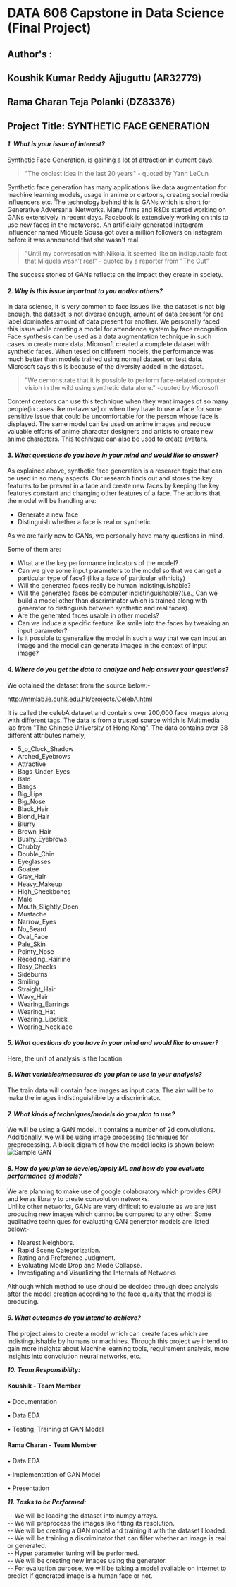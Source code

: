 # DATA 606 Capstone in Data Science (Final Project)

## Author's : 
## Koushik Kumar Reddy Ajjuguttu (AR32779)
## Rama Charan Teja Polanki (DZ83376)

## Project Title:  SYNTHETIC FACE GENERATION

#### _1. What is your issue of interest?_

Synthetic Face Generation, is gaining a lot of attraction in current days.
> "The coolest idea in the last 20 years" - quoted by Yann LeCun

 Synthetic face generation has many applications like data augmentation for machine learning models, usage in anime or cartoons, creating social media influencers etc. The technology behind this is GANs which is short for Generative Adversarial Networks.
Many firms and R&Ds started working on GANs extensively in recent days. Facebook is extensively working on this to use new faces in the metaverse. An artificially generated Instagram influencer named Miquela Sousa got over a million followers on Instagram before it was announced that she wasn't real.

 >"Until my conversation with Nikola, it seemed like an indisputable fact that Miquela wasn’t real" - quoted by a reporter from "The Cut"
 
 The success stories of GANs reflects on the impact they create in society.
 
#### _2. Why is this issue important to you and/or others?_

 In data science, it is very common to face issues like, the dataset is not big enough, the dataset is not diverse enough, amount of data present for one label dominates amount of data present for another. We personally faced this issue while creating a model for attendence system by face recognition. Face synthesis can be used as a data augmentation technique in such cases to create more data. Microsoft created a complete dataset with synthetic faces. When tesed on different models, the performance was much better than models trained using normal dataset on test data. Microsoft says this is because of the diversity added in the dataset.

 >"We demonstrate that it is possible to perform face-related computer vision in the wild using synthetic data alone." -quoted by Microsoft

 Content creators can use this technique when they want images of so many people(in cases like metaverse) or when they have to use a face for some sensitive issue that could be uncomfortable for the person whose face is displayed. The same model can be used on anime images and reduce valuable efforts of anime character designers and artists to create new anime characters. This technique can also be used to create avatars.
 
#### _3. What questions do you have in your mind and would like to answer?_

As explained above, synthetic face generation is a research topic that can be used in so many aspects. Our research finds out and stores the key features to be present in a face and create new faces by keeping the key features constant and changing other features of a face. The actions that the model will be handling are:

- Generate a new face
- Distinguish whether a face is real or synthetic

As we are fairly new to GANs, we personally have many questions in mind. 

Some of them are:
- What are the key performance indicators of the model?
- Can we give some input parameters to the model so that we can get a particular type of face? (like a face of particular ethnicity)
- Will the generated faces really be human indistinguishable?
- Will the generated faces be computer indistinguishable?(i.e., Can we build a model other than discriminator which is trained along with generator to distinguish between synthetic and real faces)
- Are the generated faces usable in other models?
- Can we induce a specific feature like smile into the faces by tweaking an input parameter?
- Is it possible to generalize the model in such a way that we can input an image and the model can generate images in the context of input image?  
 

#### _4. Where do you get the data to analyze and help answer your questions?_

We obtained the dataset from the source below:-

http://mmlab.ie.cuhk.edu.hk/projects/CelebA.html

It is called the celebA dataset and contains over 200,000 face images along with different tags.
The data is from a trusted source which is Multimedia lab from "The Chinese University of Hong Kong".
The data contains over 38 different attributes namely, 
- 5_o_Clock_Shadow
- Arched_Eyebrows
- Attractive
- Bags_Under_Eyes
- Bald
- Bangs
- Big_Lips
- Big_Nose
- Black_Hair
- Blond_Hair
- Blurry
- Brown_Hair
- Bushy_Eyebrows
- Chubby
- Double_Chin
- Eyeglasses
- Goatee
- Gray_Hair
- Heavy_Makeup
- High_Cheekbones
- Male
- Mouth_Slightly_Open
- Mustache
- Narrow_Eyes
- No_Beard
- Oval_Face
- Pale_Skin
- Pointy_Nose
- Receding_Hairline
- Rosy_Cheeks
- Sideburns
- Smiling
- Straight_Hair
- Wavy_Hair
- Wearing_Earrings
- Wearing_Hat
- Wearing_Lipstick
- Wearing_Necklace

#### _5. What questions do you have in your mind and would like to answer?_

Here, the unit of analysis is the location

#### _6. What variables/measures do you plan to use in your analysis?_

The train data will contain face images as input data. 
The aim will be to make the images indistinguishible by a discriminator.

#### _7. What kinds of techniques/models do you plan to use?_

We will be using a GAN model.
It contains a number of 2d convolutions.
Additionally, we will be using image processing techniques for preprocessing.
A block digram of how the model looks is shown below:-
![Sample GAN](https://miro.medium.com/max/1050/1*XKanAdkjQbg1eDDMF2-4ow.png)

#### _8. How do you plan to develop/apply ML and how do you evaluate performance of models?_

We are planning to make use of google colaboratory which provides GPU and keras library to create convolution networks.  
Unlike other networks, GANs are very difficult to evaluate as we are just producing new images which cannot be compared to any other. 
Some qualitative techniques for evaluating GAN generator models are listed below:-
- Nearest Neighbors.
- Rapid Scene Categorization.
- Rating and Preference Judgment.
- Evaluating Mode Drop and Mode Collapse.
- Investigating and Visualizing the Internals of Networks

Although which method to use should be decided through deep analysis after the model creation according to the face quality that the model is producing.

#### _9. What outcomes do you intend to achieve?_

The project aims to create a model which can create faces which are indistinguishable by  humans or machines. Through this project we intend to gain more insights about Machine learning tools, requirement analysis, more insights into convolution neural networks, etc.


**_10. Team Responsibility:_**

 #### Koushik - Team Member

• Documentation

• Data EDA

• Testing, Training of GAN Model

#### Rama Charan - Team Member

• Data EDA

• Implementation of GAN Model

• Presentation

**_11. Tasks to be Performed:_**

--  We will be loading the dataset into numpy arrays.  
--  We will preprocess the images like fitting its resolution.   
--  We will be creating a GAN model and training it with the dataset I loaded.   
--  We will be training a discriminator that can filter whether an image is real or generated.  
--  Hyper parameter tuning will be performed.  
--  We will be creating new images using the generator.  
--  For evaluation purpose, we will be taking a model available on internet to predict if generated image is a human face or not.  
